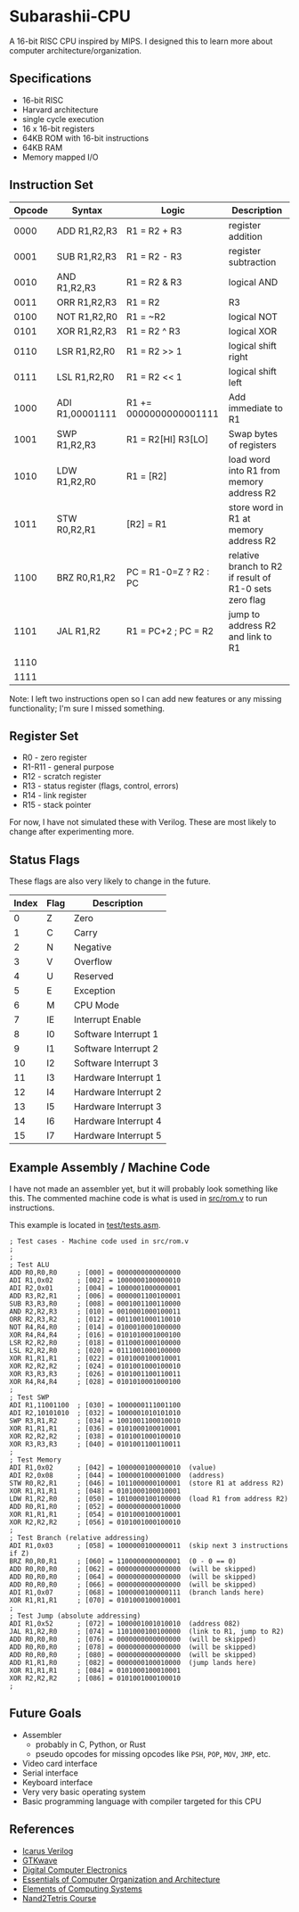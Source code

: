 # Subarashii-CPU

A 16-bit RISC CPU inspired by MIPS. 
I designed this to learn more about computer architecture/organization.


## Specifications
* 16-bit RISC
* Harvard architecture
* single cycle execution
* 16 x 16-bit registers
* 64KB ROM with 16-bit instructions
* 64KB RAM
* Memory mapped I/O


## Instruction Set
| Opcode | Syntax          | Logic                  | Description                                             |
| ------ | --------------- | ---------------------- | ------------------------------------------------------- |
| 0000   | ADD R1,R2,R3    | R1 = R2 + R3           | register addition                                       |
| 0001   | SUB R1,R2,R3    | R1 = R2 - R3           | register subtraction                                    |
| 0010   | AND R1,R2,R3    | R1 = R2 & R3           | logical AND                                             |
| 0011   | ORR R1,R2,R3    | R1 = R2 | R3           | logical OR                                              |
| 0100   | NOT R1,R2,R0    | R1 = ~R2               | logical NOT                                             |
| 0101   | XOR R1,R2,R3    | R1 = R2 ^ R3           | logical XOR                                             |
| 0110   | LSR R1,R2,R0    | R1 = R2 >> 1           | logical shift right                                     |
| 0111   | LSL R1,R2,R0    | R1 = R2 << 1           | logical shift left                                      |
| 1000   | ADI R1,00001111 | R1 += 0000000000001111 | Add immediate to R1                                     |
| 1001   | SWP R1,R2,R3    | R1 = R2[HI] R3[LO]     | Swap bytes of registers                                 |
| 1010   | LDW R1,R2,R0    | R1 = [R2]              | load word into R1 from memory address R2                |
| 1011   | STW R0,R2,R1    | [R2] = R1              | store word in R1 at memory address R2                   |
| 1100   | BRZ R0,R1,R2    | PC = R1-0=Z ? R2 : PC  | relative branch to R2 if result of R1-0 sets zero flag  |
| 1101   | JAL R1,R2       | R1 = PC+2 ; PC = R2    | jump to address R2 and link to R1                       |
| 1110   |                 |                        |                                                         |
| 1111   |                 |                        |                                                         |


Note: I left two instructions open so I can add new features or any missing functionality; I'm sure I missed something.



## Register Set
* R0     - zero register
* R1-R11 - general purpose
* R12    - scratch register 
* R13    - status register (flags, control, errors)
* R14    - link register
* R15    - stack pointer

For now, I have not simulated these with Verilog. 
These are most likely to change after experimenting more.


## Status Flags
These flags are also very likely to change in the future.

| Index | Flag | Description          |
| ----- | ---- | -------------------- |
| 0     | Z    | Zero                 |
| 1     | C    | Carry                |
| 2     | N    | Negative             |
| 3     | V    | Overflow             |
| 4     | U    | Reserved             |
| 5     | E    | Exception            |
| 6     | M    | CPU Mode             |
| 7     | IE   | Interrupt Enable     |
| 8     | I0   | Software Interrupt 1 |
| 9     | I1   | Software Interrupt 2 |
| 10    | I2   | Software Interrupt 3 |
| 11    | I3   | Hardware Interrupt 1 |
| 12    | I4   | Hardware Interrupt 2 |
| 13    | I5   | Hardware Interrupt 3 |
| 14    | I6   | Hardware Interrupt 4 | 
| 15    | I7   | Hardware Interrupt 5 |


## Example Assembly / Machine Code
I have not made an assembler yet, but it will probably look something like this.
The commented machine code is what is used in [src/rom.v](src/rom.v) to run instructions.

This example is located in [test/tests.asm](test/tests.asm).
```assembly
; Test cases - Machine code used in src/rom.v
;
;
; Test ALU
ADD R0,R0,R0     ; [000] = 0000000000000000
ADI R1,0x02      ; [002] = 1000000100000010
ADI R2,0x01      ; [004] = 1000001000000001
ADD R3,R2,R1     ; [006] = 0000001100100001
SUB R3,R3,R0     ; [008] = 0001001100110000
AND R2,R2,R3     ; [010] = 0010001000100011
ORR R2,R3,R2     ; [012] = 0011001000110010
NOT R4,R4,R0     ; [014] = 0100010001000000
XOR R4,R4,R4     ; [016] = 0101010001000100
LSR R2,R2,R0     ; [018] = 0110001000100000
LSL R2,R2,R0     ; [020] = 0111001000100000
XOR R1,R1,R1     ; [022] = 0101000100010001
XOR R2,R2,R2     ; [024] = 0101001000100010
XOR R3,R3,R3     ; [026] = 0101001100110011
XOR R4,R4,R4     ; [028] = 0101010001000100
;
; Test SWP
ADI R1,11001100  ; [030] = 1000000111001100
ADI R2,10101010  ; [032] = 1000001010101010
SWP R3,R1,R2     ; [034] = 1001001100010010
XOR R1,R1,R1     ; [036] = 0101000100010001
XOR R2,R2,R2     ; [038] = 0101001000100010
XOR R3,R3,R3     ; [040] = 0101001100110011
;
; Test Memory
ADI R1,0x02      ; [042] = 1000000100000010  (value)
ADI R2,0x08      ; [044] = 1000001000001000  (address)
STW R0,R2,R1     ; [046] = 1011000000100001  (store R1 at address R2)
XOR R1,R1,R1     ; [048] = 0101000100010001
LDW R1,R2,R0     ; [050] = 1010000100100000  (load R1 from address R2)
ADD R0,R1,R0     ; [052] = 0000000000010000
XOR R1,R1,R1     ; [054] = 0101000100010001
XOR R2,R2,R2     ; [056] = 0101001000100010
;
; Test Branch (relative addressing)
ADI R1,0x03      ; [058] = 1000000100000011  (skip next 3 instructions if Z)
BRZ R0,R0,R1     ; [060] = 1100000000000001  (0 - 0 == 0)
ADD R0,R0,R0     ; [062] = 0000000000000000  (will be skipped)
ADD R0,R0,R0     ; [064] = 0000000000000000  (will be skipped)
ADD R0,R0,R0     ; [066] = 0000000000000000  (will be skipped)
ADI R1,0x07      ; [068] = 1000000100000111  (branch lands here)
XOR R1,R1,R1     ; [070] = 0101000100010001
;
; Test Jump (absolute addressing)
ADI R1,0x52      ; [072] = 1000001001010010  (address 082)
JAL R1,R2,R0     ; [074] = 1101000100100000  (link to R1, jump to R2)
ADD R0,R0,R0     ; [076] = 0000000000000000  (will be skipped)
ADD R0,R0,R0     ; [078] = 0000000000000000  (will be skipped)
ADD R0,R0,R0     ; [080] = 0000000000000000  (will be skipped)
ADD R1,R1,R0     ; [082] = 0000000100010000  (jump lands here)
XOR R1,R1,R1     ; [084] = 0101000100010001
XOR R2,R2,R2     ; [086] = 0101001000100010
;
```


## Future Goals
* Assembler
  * probably in C, Python, or Rust
  * pseudo opcodes for missing opcodes like ```PSH```, ```POP```, ```MOV```, ```JMP```, etc.
* Video card interface
* Serial interface
* Keyboard interface
* Very very basic operating system
* Basic programming language with compiler targeted for this CPU


## References
* [Icarus Verilog](http://iverilog.icarus.com/)
* [GTKwave](http://gtkwave.sourceforge.net/)
* [Digital Computer Electronics](https://www.amazon.com/Digital-Computer-Electronics-Albert-Malvino/dp/0028005945)
* [Essentials of Computer Organization and Architecture](https://www.amazon.com/Essentials-Computer-Organization-Architecture-Linda/dp/1284123030)
* [Elements of Computing Systems](https://www.amazon.com/Elements-Computing-Systems-Building-Principles/dp/0262640686)
* [Nand2Tetris Course](https://www.nand2tetris.org/)
